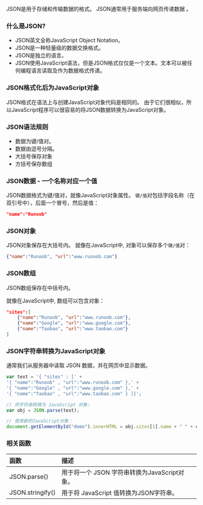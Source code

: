 JSON是用于存储和传输数据的格式。
JSON通常用于服务端向网页传递数据 。

### 什么是JSON?
- JSON英文全称JavaScript Object Notation。
- JSON是一种轻量级的数据交换格式。
- JSON是独立的语言。
- JSON使用JavaScript语法，但是JSON格式仅仅是一个文本。文本可以被任何编程语言读取及作为数据格式传递。

### JSON格式化后为JavaScript对象
JSON格式在语法上与创建JavaScript对象代码是相同的。
由于它们很相似，所以JavaScript程序可以很容易的将JSON数据转换为JavaScript对象。

### JSON语法规则
- 数据为键/值对。
- 数据由逗号分隔。
- 大括号保存对象
- 方括号保存数组

### JSON数据 - 一个名称对应一个值
JSON数据格式为键/值对，就像JavaScript对象属性。
```键/值```对包括字段名称（在双引号中），后面一个冒号，然后是值：

```json
"name":"Runoob"
```

### JSON对象
JSON对象保存在大括号内。
就像在JavaScript中, 对象可以保存多个```键/值```对：

```json
{"name":"Runoob", "url":"www.runoob.com"}
```

### JSON数组
JSON数组保存在中括号内。

就像在JavaScript中, 数组可以包含对象：

```json
"sites":[
    {"name":"Runoob", "url":"www.runoob.com"}, 
    {"name":"Google", "url":"www.google.com"},
    {"name":"Taobao", "url":"www.taobao.com"}
]
```

### JSON字符串转换为JavaScript对象
通常我们从服务器中读取 JSON 数据，并在网页中显示数据。

```js
var text = '{ "sites" : [' +
'{ "name":"Runoob" , "url":"www.runoob.com" },' +
'{ "name":"Google" , "url":"www.google.com" },' +
'{ "name":"Taobao" , "url":"www.taobao.com" } ]}';

// 将字符串转换为 JavaScript 对象:
var obj = JSON.parse(text);

// 使用新的JavaScript对象：
document.getElementById("demo").innerHTML = obj.sites[1].name + " " + obj.sites[1].url;
```

### 相关函数
|函数	|描述|
|:---|:---|
|JSON.parse()	|用于将一个 JSON 字符串转换为JavaScript对象。|
|JSON.stringify()	|用于将 JavaScript 值转换为JSON字符串。|